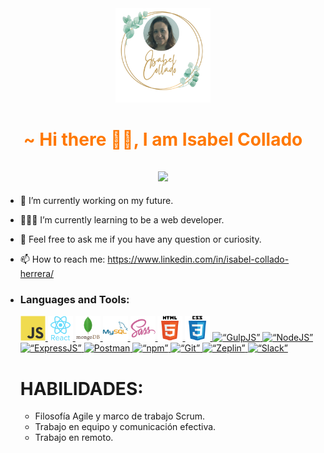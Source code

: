 <div align="center">
<img width="30%" " src="https://github.com/IsabelCollado/IsabelCollado/blob/main/Logo.png" alt="cover" />
</div>
<h1 align="center" style="color:#ff7800">
~ Hi there 👋🏻,  I am Isabel Collado
</h1>
<h2 align="center">
    <a href="https://git.io/typing-svg">
        <img src="https://readme-typing-svg.herokuapp.com?font=Fira+Code&pause=1000&color=1ADCCDF3&width=435&lines=Jr.+full-stack+developer%F0%9F%91%A9%F0%9F%8F%BC%E2%80%8D%F0%9F%92%BB">
    </a>
</h2>

- 🔭 I’m currently working on my future.
- 👩🏼‍💻 I’m currently learning to be a web developer.
- 💬 Feel free to ask me if you have any question or curiosity.
- 📫 How to reach me: https://www.linkedin.com/in/isabel-collado-herrera/

- <h3 align="left">Languages and Tools:</h3>
  <p align="left">
      <a href="https://developer.mozilla.org/en-US/docs/Web/JavaScript" target="_blank" rel="noreferrer"> <img src="https://raw.githubusercontent.com/devicons/devicon/master/icons/javascript/javascript-original.svg" alt="JavaScript" width="40" height="40"/> </a>
      <a href="https://reactjs.org/" target="_blank" rel="noreferrer"> <img src="https://raw.githubusercontent.com/devicons/devicon/master/icons/react/react-original-wordmark.svg" alt="React JS" width="40" height="40"/> </a>
      <a href="https://www.mongodb.com/" target="_blank" rel="noreferrer"> <img src="https://raw.githubusercontent.com/devicons/devicon/master/icons/mongodb/mongodb-original-wordmark.svg" alt="MongoDB" width="40" height="40"/> </a>
      <a href="https://www.mysql.com/" target="_blank" rel="noreferrer"> <img src="https://raw.githubusercontent.com/devicons/devicon/master/icons/mysql/mysql-original-wordmark.svg" alt="MySQL" width="40" height="40"/> </a>
      <a href="https://sass-lang.com" target="_blank" rel="noreferrer"> <img src="https://raw.githubusercontent.com/devicons/devicon/master/icons/sass/sass-original.svg" alt="SASS" width="40" height="40"/> </a>
      <a href="https://www.w3.org/html/" target="_blank" rel="noreferrer"> <img src="https://raw.githubusercontent.com/devicons/devicon/master/icons/html5/html5-original-wordmark.svg" alt="HTML5" width="40" height="40"/> </a> 
      <a href="https://www.w3schools.com/css/" target="_blank" rel="noreferrer"> <img src="https://raw.githubusercontent.com/devicons/devicon/master/icons/css3/css3-original-wordmark.svg" alt="CSS3" width="40" height="40"/> </a>
      <a href="https://gulpjs.com/" target="_blank" rel="noreferrer">
      <img src="https://cdn.jsdelivr.net/gh/devicons/devicon/icons/gulp/gulp-plain.svg" alt=“GulpJS” width="40" height="40"/>
      </a>
      <a href="https://nodejs.org/" target="_blank" rel="noreferrer">
      <img src="https://i.postimg.cc/Pqgtdd9b/NodeJS.png" alt=“NodeJS” width="40" height="40"/>
      </a>
      <a href="https://expressjs.com/" target="_blank" rel="noreferrer">
      <img src="https://i.postimg.cc/ydCzwv3v/Express-JS.png" alt=“ExpressJS” width="40" height="40"/>
      </a>
      <a href="https://postman.com" target="_blank" rel="noreferrer"> <img src="https://www.vectorlogo.zone/logos/getpostman/getpostman-icon.svg" alt="Postman" width="40" height="40"/> </a>
      <a href="https://www.npmjs.com/" target="_blank" rel="noreferrer">
      <img src="https://cdn.jsdelivr.net/gh/devicons/devicon/icons/npm/npm-original-wordmark.svg" alt=“npm” width="40" height="40"/>
      </a>
      <a href="https://git-scm.com/" target="_blank" rel="noreferrer">
      <img src="https://cdn.jsdelivr.net/gh/devicons/devicon/icons/git/git-original.svg" alt=“Git” width="40" height="40"/>
      </a>
      <a href="https://zeplin.io/" target="_blank" rel="noreferrer">
      <img src="https://www.lennu.net/wp-content/uploads/2015/11/zeplin_logo-523x510.png" alt=“Zeplin” width="40" height="40"/>
      </a>
      <a href="https://slack.com/" target="_blank" rel="noreferrer">
      <img src="https://cdn.jsdelivr.net/gh/devicons/devicon/icons/slack/slack-original.svg" alt=“Slack” width="40" height="40"/>
      </a>
  </p>

  # HABILIDADES:

  - Filosofía Agile y marco de trabajo Scrum.
  - Trabajo en equipo y comunicación efectiva.
  - Trabajo en remoto.
